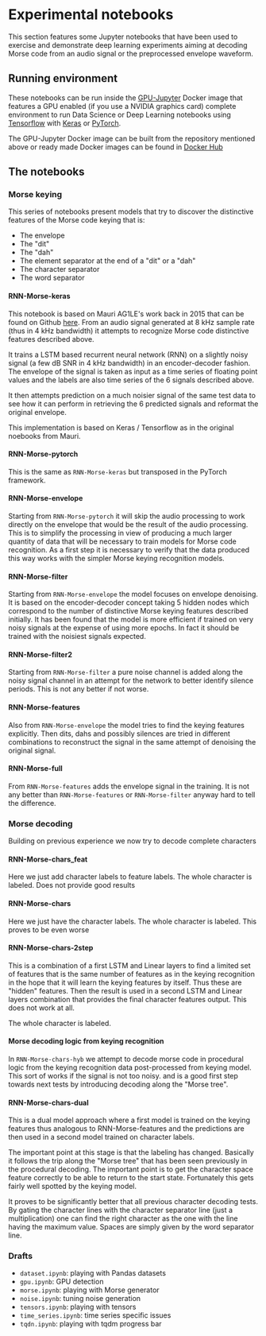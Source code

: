 # Experimental notebooks

This section features some Jupyter notebooks that have been used to exercise and demonstrate deep learning experiments aiming at decoding Morse code from an audio signal or the preprocessed envelope waveform.

## Running environment

These notebooks can be run inside the [GPU-Jupyter](https://github.com/iot-salzburg/gpu-jupyter) Docker image that features a GPU enabled (if you use a NVIDIA graphics card) complete environment to run Data Science or Deep Learning notebooks using [Tensorflow](https://www.tensorflow.org/) with [Keras](https://keras.io/) or [PyTorch](https://pytorch.org/).

The GPU-Jupyter Docker image can be built from the repository mentioned above or ready made Docker images can be found in [Docker Hub](https://hub.docker.com/r/cschranz/gpu-jupyter)

## The notebooks

### Morse keying

This series of notebooks present models that try to discover the distinctive features of the Morse code keying that is:

  - The envelope
  - The "dit"
  - The "dah"
  - The element separator at the end of a "dit" or a "dah"
  - The character separator
  - The word separator

#### RNN-Morse-keras

This notebook is based on Mauri AG1LE's work back in 2015 that can be found on Github [here](https://github.com/ag1le/RNN-Morse). From an audio signal generated at 8 kHz sample rate (thus in 4 kHz bandwidth) it attempts to recognize Morse code distinctive features described above.

It trains a LSTM based recurrent neural network (RNN) on a slightly noisy signal (a few dB SNR in 4 kHz bandwidth) in an encoder-decoder fashion. The envelope of the signal is taken as input as a time series of floating point values and the labels are also time series of the 6 signals described above.

It then attempts prediction on a much noisier signal of the same test data to see how it can perform in retrieving the 6 predicted signals and reformat the original envelope.

This implementation is based on Keras / Tensorflow as in the original noebooks from Mauri.

#### RNN-Morse-pytorch

This is the same as `RNN-Morse-keras` but transposed in the PyTorch framework.

#### RNN-Morse-envelope

Starting from `RNN-Morse-pytorch` it will skip the audio processing to work directly on the envelope that would be the result of the audio processing. This is to simplify the processing in view of producing a much larger quantity of data that will be necessary to train models for Morse code recognition. As a first step it is necessary to verify that the data produced this way works with the simpler Morse keying recognition models.

#### RNN-Morse-filter

Starting from `RNN-Morse-envelope` the model focuses on envelope denoising. It is based on the encoder-decoder concept taking 5 hidden nodes which correspond to the number of distinctive Morse keying features described initially. It has been found that the model is more efficient if trained on very noisy signals at the expense of using more epochs. In fact it should be trained with the noisiest signals expected.

#### RNN-Morse-filter2

Starting from `RNN-Morse-filter` a pure noise channel is added along the noisy signal channel in an attempt for the network to better identify silence periods. This is not any better if not worse.

#### RNN-Morse-features

Also from `RNN-Morse-envelope` the model tries to find the keying features explicitly. Then dits, dahs and possibly silences are tried in different combinations to reconstruct the signal in the same attempt of denoising the original signal.

#### RNN-Morse-full

From `RNN-Morse-features` adds the envelope signal in the training. It is not any better than `RNN-Morse-features` or `RNN-Morse-filter` anyway hard to tell the difference.

### Morse decoding

Building on previous experience we now try to decode complete characters

#### RNN-Morse-chars_feat

Here we just add character labels to feature labels. The whole character is labeled. Does not provide good results

#### RNN-Morse-chars

Here we just have the character labels.  The whole character is labeled.  This proves to be even worse

#### RNN-Morse-chars-2step

This is a combination of a first LSTM and Linear layers to find a limited set of features that is the same number of features as in the keying recognition in the hope that it will learn the keying features by itself. Thus these are "hidden" features. Then the result is used in a second LSTM and Linear layers combination that provides the final character features output. This does not work at all.

The whole character is labeled.

#### Morse decoding logic from keying recognition

In `RNN-Morse-chars-hyb` we attempt to decode morse code in procedural logic from the keying recognition data post-processed from keying model. This sort of works if the signal is not too noisy. and is a good first step towards next tests by introducing decoding along the "Morse tree".

#### RNN-Morse-chars-dual

This is a dual model approach where a first model is trained on the keying features thus analogous to RNN-Morse-features and the predictions are then used in a second model trained on character labels.

The important point at this stage is that the labeling has changed. Basically it follows the trip along the "Morse tree" that has been seen previously in the procedural decoding. The important point is to get the character space feature correctly to be able to return to the start state. Fortunately this gets fairly well spotted by the keying model.

It proves to be significantly better that all previous character decoding tests. By gating the character lines with the character separator line (just a multiplication) one can find the right character as the one with the line having the maximum value. Spaces are simply given by the word separator line.

### Drafts

  - `dataset.ipynb`: playing with Pandas datasets
  - `gpu.ipynb`: GPU detection
  - `morse.ipynb`: playing with Morse generator
  - `noise.ipynb`: tuning noise generation
  - `tensors.ipynb`: playing with tensors
  - `time_series.ipynb`: time series specific issues
  - `tqdn.ipynb`: playing with tqdm progress bar